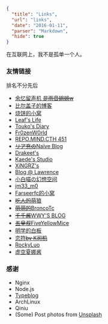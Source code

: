 ```json
{
  "title": "Links",
  "url": "links",
  "date": "2016-01-11",
  "parser": "Markdown",
  "hide": true
}
```

在互联网上，我不是孤单一个人。

### 友情链接

排名不分先后

* [余忆留声机 ~~是雨音姐姐w~~](https://amane.live)
* [比尔盖子的博客](https://biergaizi.info)
* [烧饼的小窝](http://feng.moe)
* [Leaf's Life](https://harrychen.xyz)
* [Touko's Diary](https://touko.moe)
* [Fr0zenW0rld](https://bismarck.moe)
* [REPO.MIND.CTH 451](https://cth451.tk)
* [~~リア充の~~Naïve Blog](https://blog.naïve.io/)
* [Drakeet's](http://drakeet.me)
* [Kaede's Studio](http://kaedea.com)
* [XiNGRZ's](http://xingrz.me)
* [Blog @ Lawrence](https://lawrencexs.xyz)
* [小白喵の幻想空间](https://nekoyu.cc)
* [jm33_m0](https://jm33.me)
* [Farseerfc的小窝](https://farseerfc.me/zhs/)
* [~~吃人的~~萌狼](https://blog.yoitsu.moe)
* [~~萌萌的~~BroncoTc](https://blog.broncotc.com/)
* [~~千千酱~~WWY'S BLOG](https://wwyqianqian.github.io/)
* [~~五皇叔~~FiveYellowMice](https://fiveyellowmice.com/)
* [明学的白板](https://ksmx.me/)
* [恋符~~by K司机~~](https://marisa-kirisa.me/)
* [RockyLuo](https://www.akarin.moe/)
* [虚空夏娜酱](https://void-shana.moe/)

### 感谢

* Nginx
* Node.js
* [Typeblog](https://github.com/PeterCxy/Typeblog)
* ArchLinux
* Qiniu
* (Some) Post photos from [Unsplash](https://unsplash.com/)

